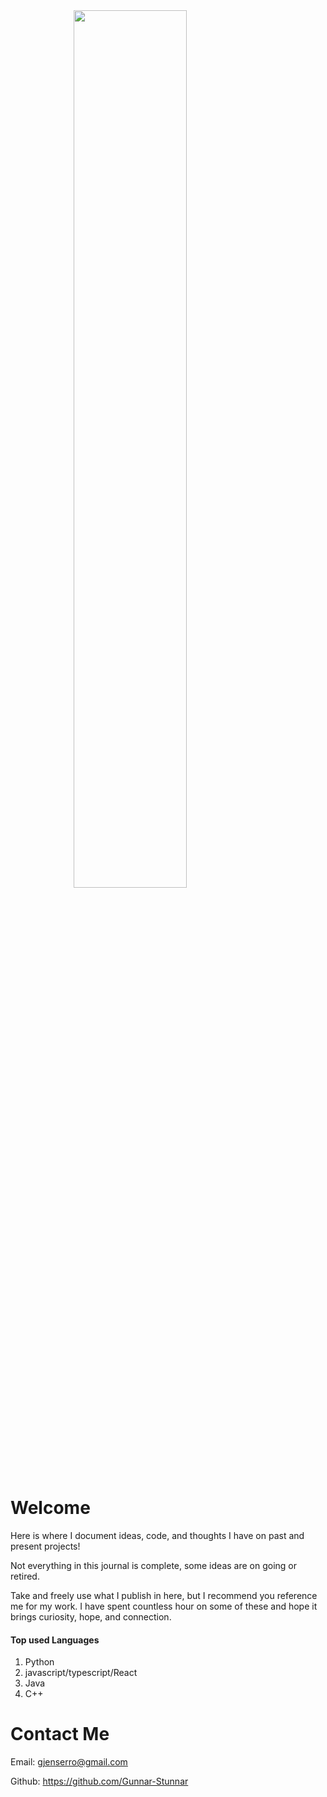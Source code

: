 <div>
    <img src="https://gunnar-stunnar.github.io/GunnarE/media/designs/background_img.png" width="60%" style="margin-left:auto; margin-right:auto;display:block;, border-bottom: 5px solid red;">
</div>


# Welcome

Here is where I document ideas, code, and thoughts I have on past and present projects!

Not everything in this journal is complete, some ideas are on going or retired.

Take and freely use what I publish in here, but I recommend you reference me for my work. I have spent countless hour on some of these and hope it brings curiosity, hope, and connection. 

#### Top used Languages

1. Python
2. javascript/typescript/React
3. Java
4. C++

# Contact Me

Email: <gjenserro@gmail.com>

Github: <https://github.com/Gunnar-Stunnar>





